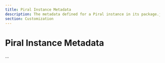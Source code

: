 ```yaml
---
title: Piral Instance Metadata
description: The metadata defined for a Piral instance in its package.json.
section: Customization
---
```


# Piral Instance Metadata

...
